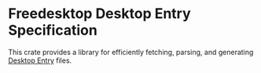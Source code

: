 # Freedesktop Desktop Entry Specification

This crate provides a library for efficiently fetching, parsing, and generating [Desktop Entry](https://specifications.freedesktop.org/desktop-entry-spec/latest/index.html) files.